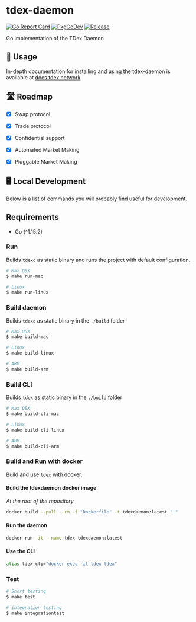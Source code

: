 # tdex-daemon
[![Go Report Card](https://goreportcard.com/badge/github.com/tdex-network/tdex-daemon?style=flat-square)](https://goreportcard.com/report/github.com/tdex-network/tdex-daemon)
[![PkgGoDev](https://pkg.go.dev/badge/github.com/tdex-network/tdex-daemon)](https://pkg.go.dev/github.com/tdex-network/tdex-daemon)
[![Release](https://img.shields.io/github/release/tdex-network/tdex-daemon.svg?style=flat-square)](https://github.com/tdex-network/tdex-daemon/releases/latest)

Go implementation of the TDex Daemon

## 📄 Usage

In-depth documentation for installing and using the tdex-daemon is available at [docs.tdex.network](https://docs.tdex.network/tdex-daemon.html)


## 🛣 Roadmap

* [x] Swap protocol
* [x] Trade protocol
* [x] Confidential support
* [x] Automated Market Making
* [x] Pluggable Market Making


## 🖥 Local Development

Below is a list of commands you will probably find useful for development.

## Requirements

* Go (^1.15.2)

### Run

Builds `tdexd` as static binary and runs the project with default configuration.

```bash
# Max OSX
$ make run-mac

# Linux
$ make run-linux
```


### Build daemon

Builds `tdexd` as static binary in the `./build` folder

```bash
# Max OSX
$ make build-mac

# Linux
$ make build-linux

# ARM
$ make build-arm
```

### Build CLI

Builds `tdex` as static binary in the `./build` folder

```bash
# Max OSX
$ make build-cli-mac

# Linux
$ make build-cli-linux

# ARM
$ make build-cli-arm
```

### Build and Run with docker

Build and use `tdex` with docker.

#### Build the tdexdaemon docker image

_At the root of the repository_

```bash
docker build --pull --rm -f "Dockerfile" -t tdexdaemon:latest "."
```

#### Run the daemon

```bash
docker run -it --name tdex tdexdaemon:latest
```

#### Use the CLI

```bash
alias tdex-cli="docker exec -it tdex tdex"
```

### Test

```bash
# Short testing
$ make test

# integration testing
$ make integrationtest
```
